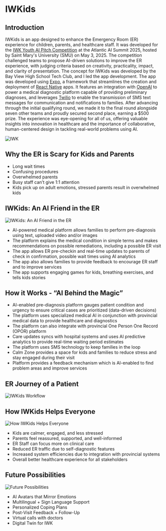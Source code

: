 # IWKids

## Introduction

IWKids is an app designed to enhance the Emergency Room (ER) experience for children, parents, and healthcare staff. It was developed for the [IWK Youth AI Pitch Competition](https://www.smu.ca/ai-summit/may3.html) at the Atlantic AI Summit 2025, hosted by Saint Mary's University (SMU) on May 3, 2025. The competition challenged teams to propose AI-driven solutions to improve the ER experience, with judging criteria based on creativity, practicality, impact, and clarity of presentation. The concept for IWKids was developed by the Bay View High School Tech Club, and I led the app development. The app was developed using [Expo](https://expo.dev/), a framework that streamlines the creation and deployment of [React Native](https://reactnative.dev/) apps. It features an integration with [OpenAI](https://openai.com/) to power a medical diagnostic platform capable of providing preliminary diagnoses, and leverages [Twilio](https://www.twilio.com/) to enable the transmission of SMS text messages for communication and notifications to families. After advancing through the initial qualifying round, we made it to the final round alongside seven other teams and proudly secured second place, earning a $500 prize. The experience was eye-opening for all of us, offering valuable insights into innovation in healthcare and the importance of collaborative, human-centered design in tackling real-world problems using AI.

![IWK](https://github.com/user-attachments/assets/3351ddc6-0e2b-40f1-a619-dcaf596c9c7a)

## Why the ER is Scary for Kids and Parents

- Long wait times
- Confusing procedures
- Overwhelmed parents
- Busy staff can’t give 1:1 attention
- Kids pick up on adult emotions, stressed parents result in overwhelmed kids

## IWKids: An AI Friend in the ER

![IWKids: An AI Friend in the ER](https://github.com/user-attachments/assets/3453d427-b3b3-49bf-8e83-05ef444b545b)

- AI-powered medical platform allows families to perform pre-diagnosis using text, uploaded video and/or images
- The platform explains the medical condition in simple terms and makes recommendations on possible remediations, including a possible ER visit
- The app allows ER pre-checkin and real-time updates to parents of check in confirmation, possible wait times using AI analytics
- The app also allows families to provide feedback to encourage ER staff and to improve services
- The app supports engaging games for kids,  breathing exercises, and tells kids stories

## How it Works - “AI Behind the Magic”

- AI-enabled pre-diagnosis platform gauges patient condition and urgency to ensure critical cases are prioritized (data-driven decisions)
- The platform uses specialized medical AI in conjunction with provincial medical data to provide healthcare and diagnostics
- The platform can also integrate with provincial One Person One Record (OPOR) platform
- Care updates syncs with hospital systems and uses AI predictive analytics to provide real-time waiting period estimates
- The platform uses SMS technology to keep families in the loop
- Calm Zone provides a space for kids and families to reduce stress and stay engaged during their visit
- Platform provides a feedback mechanism which is AI-enabled to find problem areas and improve services

## ER Journey of a Patient

![IWKids Workflow](https://github.com/user-attachments/assets/86cc89fd-e5e3-4677-9c9c-c441912bc5a9)

## How IWKids Helps Everyone

![How IWKids Helps Everyone](https://github.com/user-attachments/assets/84d19af2-6e22-4cdd-8eda-743b6740c62f)

- Kids are calmer, engaged, and less stressed
- Parents feel reassured, supported, and well-informed
- ER Staff can focus more on clinical care
- Reduced ER traffic due to self-diagnostic features
- Increased system efficiencies due to integration with provincial systems
- Overall better healthcare experience for all stakeholders

## Future Possibilities

![Future Possibilities](https://github.com/user-attachments/assets/eb3146b3-80f9-4e84-b1d7-93857042d3f1)

- AI Avatars that Mirror Emotions
- Multilingual + Sign Language Support
- Personalized Coping Plans
- Post-Visit Feedback + Follow-Up
- Virtual calls with doctors
- Digital Twin for IWK
